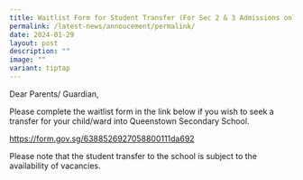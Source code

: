 ```yaml
---
title: Waitlist Form for Student Transfer (For Sec 2 & 3 Admissions only)
permalink: /latest-news/annoucement/permalink/
date: 2024-01-29
layout: post
description: ""
image: ""
variant: tiptap
---
```

<p>Dear Parents/ Guardian,</p>
<p></p>
<p>Please complete the waitlist form in the link below if you wish to seek
a transfer for your child/ward into Queenstown Secondary School. &nbsp;</p>
<p><a href="https://form.gov.sg/6388526927058800111da692" rel="noopener noreferrer nofollow" target="_blank">https://form.gov.sg/6388526927058800111da692</a>
</p>
<p></p>
<p>Please note that the student transfer to the school is subject to the
availability of vacancies.&nbsp;</p>